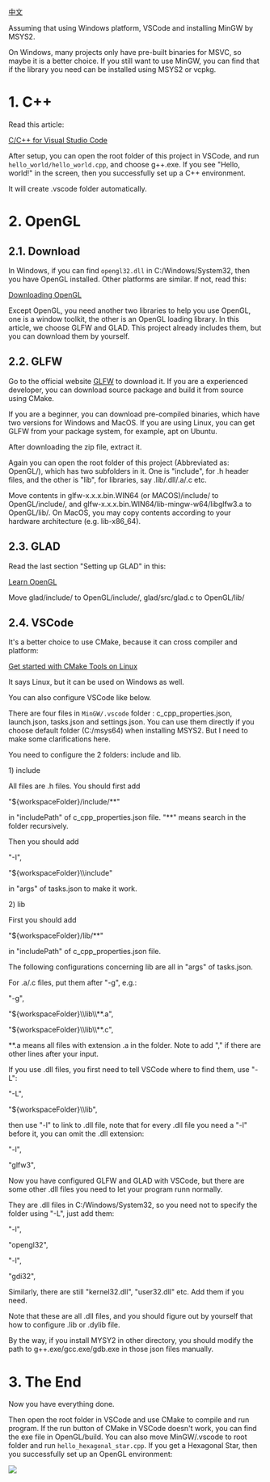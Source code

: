 [中文](README_CN.md)

Assuming that using Windows platform, VSCode and installing MinGW by MSYS2.

On Windows, many projects only have pre-built binaries for MSVC, so maybe it is a better choice. If you still want to use MinGW, you can find that if the library you need can be installed using MSYS2 or vcpkg.

# 1. C++

Read this article:

[C/C++ for Visual Studio Code](https://code.visualstudio.com/docs/languages/cpp)

After setup, you can open the root folder of this project in VSCode, and run `hello_world/hello_world.cpp`, and choose g++.exe. If you see "Hello, world!" in the screen, then you successfully set up a C++ environment.

It will create .vscode folder automatically.

# 2. OpenGL

## 2.1. Download

In Windows, if you can find `opengl32.dll` in C:/Windows/System32, then you have OpenGL installed. Other platforms are similar. If not, read this:

[Downloading OpenGL](https://www.khronos.org/opengl/wiki/Getting_Started#Downloading_OpenGL)

Except OpenGL, you need another two libraries to help you use OpenGL, one is a window toolkit, the other is an OpenGL loading library. In this article, we choose GLFW and GLAD. This project already includes them, but you can download them by yourself.

## 2.2. GLFW

Go to the official website [GLFW](https://www.glfw.org/download.html) to download it. If you are a experienced developer, you can download source package and build it from source using CMake. 

If you are a beginner, you can download pre-compiled binaries, which have two versions for Windows and MacOS. If you are using Linux, you can get GLFW from your package system, for example, apt on Ubuntu.

After downloading the zip file, extract it. 

Again you can open the root folder of this project (Abbreviated as: OpenGL/), which has two subfolders in it. One is "include", for .h header files, and the other is "lib", for libraries, say .lib/.dll/.a/.c etc. 

Move contents in glfw-x.x.x.bin.WIN64 (or MACOS)/include/ to OpenGL/include/, and glfw-x.x.x.bin.WIN64/lib-mingw-w64/libglfw3.a to OpenGL/lib/. On MacOS, you may copy contents according to your hardware architecture (e.g. lib-x86_64).

## 2.3. GLAD

Read the last section "Setting up GLAD" in this:

[Learn OpenGL](https://learnopengl.com/Getting-started/Creating-a-window)

Move glad/include/ to OpenGL/include/, glad/src/glad.c to OpenGL/lib/

## 2.4. VSCode

It's a better choice to use CMake, because it can cross compiler and platform:

[Get started with CMake Tools on Linux](https://code.visualstudio.com/docs/cpp/cmake-linux)

It says Linux, but it can be used on Windows as well.

You can also configure VSCode like below.

There are four files in `MinGW/.vscode` folder : c_cpp_properties.json, launch.json, tasks.json and settings.json. You can use them directly if you choose default folder (C:/msys64) when installing MSYS2. But I need to make some clarifications here.

You need to configure the 2 folders: include and lib.

1\) include

All files are .h files. You should first add 

"${workspaceFolder}/include/**" 

in "includePath" of c_cpp_properties.json file. "\*\*" means search in the folder recursively.

Then you should add 

"-I", 

"${workspaceFolder}\\\\include"

in "args" of tasks.json to make it work.

2\) lib

First you should add 

"${workspaceFolder}/lib/**"

in "includePath" of c_cpp_properties.json file.

The following configurations concerning lib are all in "args" of tasks.json.

For .a/.c files, put them after "-g", e.g.:

"-g",

"${workspaceFolder}\\\\lib\\\\**.a",

"${workspaceFolder}\\\lib\\\\**.c",

\*\*.a means all files with extension .a in the folder. Note to add "," if there are other lines after your input.

If you use .dll files, you first need to tell VSCode where to find them, use "-L":

"-L",

"${workspaceFolder}\\\\lib",

then use "-l" to link to .dll file, note that for every .dll file you need a "-l" before it, you can omit the .dll extension:

"-l",

"glfw3",

Now you have configured GLFW and GLAD with VSCode, but there are some other .dll files you need to let your program runn normally.

They are .dll files in C:/Windows/System32, so you need not to specify the folder using "-L", just add them:

"-l",

"opengl32", 

"-l",

"gdi32",

Similarly, there are still "kernel32.dll", "user32.dll" etc. Add them if you need.

Note that these are all .dll files, and you should figure out  by yourself that how to configure .lib or .dylib file.

By the way, if you install MYSY2 in other directory, you should modify the path to g++.exe/gcc.exe/gdb.exe in those json files manually.

# 3. The End

Now you have everything done.

Then open the root folder in VSCode and use CMake to compile and run program. If the run button of CMake in VSCode doesn't work, you can find the exe file in OpenGL/build. You can also move MinGW/.vscode to root folder and run `hello_hexagonal_star.cpp`. If you get a Hexagonal Star, then you successfully set up an OpenGL environment:

![](https://pic2.zhimg.com/80/v2-154375a9d0d2e84b3e4c4867c58f8351_720w.webp)
